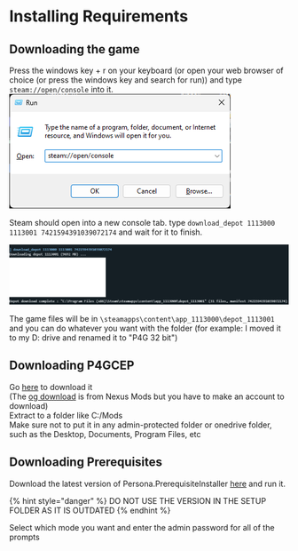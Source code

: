 # Installing Requirements

## Downloading the game

Press the windows key + r on your keyboard (or open your web browser of choice (or press the windows key and search for run)) and type `steam://open/console` into it. ![](<../.gitbook/assets/image (1).png>)

Steam should open into a new console tab. type `download_depot 1113000 1113001 7421594391039072174` and wait for it to finish.

<img src="../.gitbook/assets/image (2).png" alt="" data-size="original">

The game files will be in `\steamapps\content\app_1113000\depot_1113001`  and you can do whatever you want with the folder (for example: I moved it to my D: drive and renamed it to "P4G 32 bit")

## Downloading P4GCEP

Go [here](https://archive.org/details/p4g-cep-32-bit-version) to download it\
(The [og download](https://www.nexusmods.com/persona4golden/mods/11?tab=files) is from Nexus Mods but you have to make an account to download)\
Extract to a folder like C:/Mods\
Make sure not to put it in any admin-protected folder or onedrive folder, such as the Desktop, Documents, Program Files, etc

## Downloading Prerequisites

Download the latest version of Persona.PrerequisiteInstaller [here](https://github.com/Pixelguin/Persona.PrerequisiteInstaller) and run it.

{% hint style="danger" %}
DO NOT USE THE VERSION IN THE SETUP FOLDER AS IT IS OUTDATED
{% endhint %}

Select which mode you want and enter the admin password for all of the prompts

